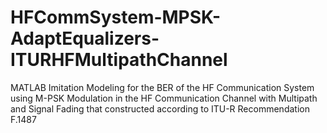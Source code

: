 # HFCommSystem-MPSK-AdaptEqualizers-ITURHFMultipathChannel
MATLAB Imitation Modeling for the BER of the HF Communication System using M-PSK Modulation in the HF Communication Channel with Multipath and Signal Fading that constructed according to ITU-R Recommendation F.1487
